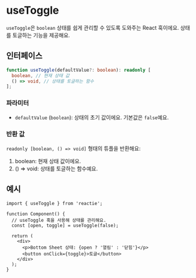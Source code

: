 # useToggle

`useToggle`은 `boolean` 상태를 쉽게 관리할 수 있도록 도와주는 React 훅이에요. 상태를 토글하는 기능을 제공해요.

## 인터페이스

```ts
function useToggle(defaultValue?: boolean): readonly [
  boolean, // 현재 상태 값
  () => void, // 상태를 토글하는 함수
];
```

### 파라미터

- `defaultValue` (`boolean`): 상태의 초기 값이에요. 기본값은 `false`예요.

### 반환 값

`readonly [boolean, () => void]` 형태의 튜플을 반환해요:

1. boolean: 현재 상태 값이에요.
2. () => void: 상태를 토글하는 함수예요.

## 예시

```tsx
import { useToggle } from 'reactie';

function Component() {
  // useToggle 훅을 사용해 상태를 관리해요.
  const [open, toggle] = useToggle(false);

  return (
    <div>
      <p>Bottom Sheet 상태: {open ? '열림' : '닫힘'}</p>
      <button onClick={toggle}>토글</button>
    </div>
  );
}
```
